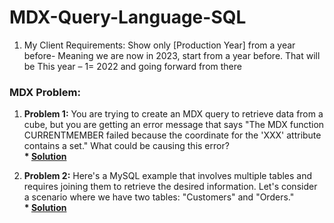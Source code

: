 # MDX-Query-Language-SQL

1. My Client Requirements: Show only [Production Year] from a year before- Meaning we are now in 2023, start from a year before. That will be This year – 1= 2022  and going forward from there
### MDX Problem:
1. <b>Problem 1:</b> You are trying to create an MDX query to retrieve data from a cube, but you are getting an error message that says "The MDX function CURRENTMEMBER failed because the coordinate for the 'XXX' attribute contains a set." What could be causing this error?
<br><b>* [Solution](https://github.com/n3o-d4rk3r/MDX-Query-Language-SQL/blob/main/retrieve-data-from-a-cube.txt)</b>




2. <b>Problem 2:</b> Here's a MySQL example that involves multiple tables and requires joining them to retrieve the desired information. Let's consider a scenario where we have two tables: "Customers" and "Orders."
<br><b>* [Solution](https://github.com/n3o-d4rk3r/MDX-Query-Language-SQL)</b>
